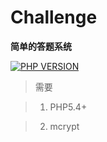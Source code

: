 # Challenge
**简单的答题系统**

[![PHP VERSION](https://img.shields.io/badge/PHP-5.4+-orange.svg?maxAge=2592000)]()

>需要

> 1. PHP5.4+

> 2. mcrypt
